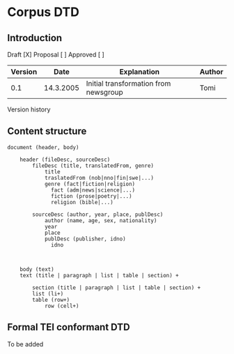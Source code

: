 # Corpus DTD

## Introduction

Draft \[X\] Proposal \[ \] Approved \[ \]

| Version | Date      | Explanation                           | Author |
| ------- | --------- | ------------------------------------- | ------ |
| 0.1     | 14.3.2005 | Initial transformation from newsgroup | Tomi   |

Version history

## Content structure

    document (header, body)

        header (fileDesc, sourceDesc)
            fileDesc (title, translatedFrom, genre)
                title
                traslatedFrom (nob|nno|fin|swe|...)
                genre (fact|fiction|religion)
                  fact (adm|news|science|...)
                  fiction (prose|poetry|...)
                  religion (bible|...)

            sourceDesc (author, year, place, publDesc)
                author (name, age, sex, nationality)
                year
                place
                publDesc (publisher, idno)
                  idno



        body (text)
        text (title | paragraph | list | table | section) +

            section (title | paragraph | list | table | section) +
            list (li+)
            table (row+)
                row (cell+)

## Formal TEI conformant DTD

To be added
